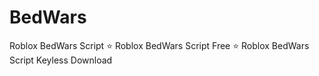 # BedWars
Roblox BedWars Script ⭐️ Roblox BedWars Script Free ⭐️ Roblox BedWars Script Keyless Download

